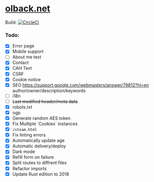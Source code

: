 # [olback.net](https://olback.net)
Build: [![CircleCI](https://circleci.com/gh/olback/olback.net/tree/4.0.svg?style=svg)](https://circleci.com/gh/olback/olback.net/tree/4.0)  

### Todo:
* [x] Error page
* [x] Mobile support
* [ ] About me text
* [x] Contact
* [x] CAH Text
* [x] CSRF
* [x] Cookie notice
* [x] SEO https://support.google.com/webmasters/answer/79812?hl=en author/owner/description/keywords
* [ ] i18n
* [ ] ~~Last modified header/meta data~~
* [x] robots.txt
* [x] ogp
* [x] Generate random AES token
* [x] Fix Multiple \`Cookies\` instances
* [x] `/steam.html`
* [x] Fix linting errors
* [x] Automatically update age
* [x] Automatic delivery/deploy
* [x] Dark mode
* [x] Refill form on failure
* [x] Split routes to diffrent files
* [x] Refactor imports
* [x] Update Rust edition to 2018
